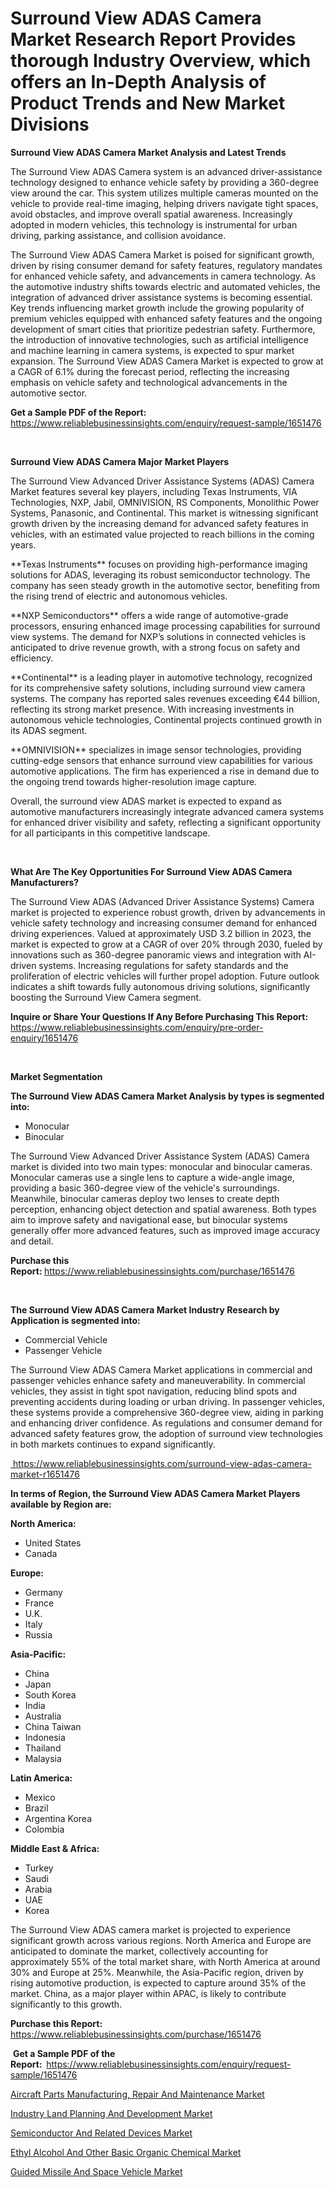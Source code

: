 <p><h1>Surround View ADAS Camera Market Research Report Provides thorough Industry Overview, which offers an In-Depth Analysis of Product Trends and New Market Divisions</h1></p><p><strong>Surround View ADAS Camera Market Analysis and Latest Trends</strong></p>
<p><p>The Surround View ADAS Camera system is an advanced driver-assistance technology designed to enhance vehicle safety by providing a 360-degree view around the car. This system utilizes multiple cameras mounted on the vehicle to provide real-time imaging, helping drivers navigate tight spaces, avoid obstacles, and improve overall spatial awareness. Increasingly adopted in modern vehicles, this technology is instrumental for urban driving, parking assistance, and collision avoidance.</p><p>The Surround View ADAS Camera Market is poised for significant growth, driven by rising consumer demand for safety features, regulatory mandates for enhanced vehicle safety, and advancements in camera technology. As the automotive industry shifts towards electric and automated vehicles, the integration of advanced driver assistance systems is becoming essential. Key trends influencing market growth include the growing popularity of premium vehicles equipped with enhanced safety features and the ongoing development of smart cities that prioritize pedestrian safety. Furthermore, the introduction of innovative technologies, such as artificial intelligence and machine learning in camera systems, is expected to spur market expansion. The Surround View ADAS Camera Market is expected to grow at a CAGR of 6.1% during the forecast period, reflecting the increasing emphasis on vehicle safety and technological advancements in the automotive sector.</p></p>
<p><strong>Get a Sample PDF of the Report:&nbsp;</strong> <a href="https://www.reliablebusinessinsights.com/enquiry/request-sample/1651476?utm_campaign=1873&utm_medium=2&utm_source=Github&utm_content=ia&utm_term=08122024&utm_id=surround-view-adas-camera">https://www.reliablebusinessinsights.com/enquiry/request-sample/1651476</a></p>
<p>&nbsp;</p>
<p><strong>Surround View ADAS Camera Major Market Players</strong></p>
<p><p>The Surround View Advanced Driver Assistance Systems (ADAS) Camera Market features several key players, including Texas Instruments, VIA Technologies, NXP, Jabil, OMNIVISION, RS Components, Monolithic Power Systems, Panasonic, and Continental. This market is witnessing significant growth driven by the increasing demand for advanced safety features in vehicles, with an estimated value projected to reach billions in the coming years.</p><p>**Texas Instruments** focuses on providing high-performance imaging solutions for ADAS, leveraging its robust semiconductor technology. The company has seen steady growth in the automotive sector, benefiting from the rising trend of electric and autonomous vehicles.</p><p>**NXP Semiconductors** offers a wide range of automotive-grade processors, ensuring enhanced image processing capabilities for surround view systems. The demand for NXP’s solutions in connected vehicles is anticipated to drive revenue growth, with a strong focus on safety and efficiency.</p><p>**Continental** is a leading player in automotive technology, recognized for its comprehensive safety solutions, including surround view camera systems. The company has reported sales revenues exceeding €44 billion, reflecting its strong market presence. With increasing investments in autonomous vehicle technologies, Continental projects continued growth in its ADAS segment.</p><p>**OMNIVISION** specializes in image sensor technologies, providing cutting-edge sensors that enhance surround view capabilities for various automotive applications. The firm has experienced a rise in demand due to the ongoing trend towards higher-resolution image capture.</p><p>Overall, the surround view ADAS market is expected to expand as automotive manufacturers increasingly integrate advanced camera systems for enhanced driver visibility and safety, reflecting a significant opportunity for all participants in this competitive landscape.</p></p>
<p>&nbsp;</p>
<p><strong>What Are The Key Opportunities For Surround View ADAS Camera Manufacturers?</strong></p>
<p><p>The Surround View ADAS (Advanced Driver Assistance Systems) Camera market is projected to experience robust growth, driven by advancements in vehicle safety technology and increasing consumer demand for enhanced driving experiences. Valued at approximately USD 3.2 billion in 2023, the market is expected to grow at a CAGR of over 20% through 2030, fueled by innovations such as 360-degree panoramic views and integration with AI-driven systems. Increasing regulations for safety standards and the proliferation of electric vehicles will further propel adoption. Future outlook indicates a shift towards fully autonomous driving solutions, significantly boosting the Surround View Camera segment.</p></p>
<p><strong>Inquire or Share Your Questions If Any Before Purchasing This Report:</strong> <a href="https://www.reliablebusinessinsights.com/enquiry/pre-order-enquiry/1651476?utm_campaign=1873&utm_medium=2&utm_source=Github&utm_content=ia&utm_term=08122024&utm_id=surround-view-adas-camera">https://www.reliablebusinessinsights.com/enquiry/pre-order-enquiry/1651476</a></p>
<p>&nbsp;</p>
<p><strong>Market Segmentation</strong></p>
<p><strong>The Surround View ADAS Camera Market Analysis by types is segmented into:</strong></p>
<p><ul><li>Monocular</li><li>Binocular</li></ul></p>
<p><p>The Surround View Advanced Driver Assistance System (ADAS) Camera market is divided into two main types: monocular and binocular cameras. Monocular cameras use a single lens to capture a wide-angle image, providing a basic 360-degree view of the vehicle's surroundings. Meanwhile, binocular cameras deploy two lenses to create depth perception, enhancing object detection and spatial awareness. Both types aim to improve safety and navigational ease, but binocular systems generally offer more advanced features, such as improved image accuracy and detail.</p></p>
<p><strong>Purchase this Report:&nbsp;</strong><a href="https://www.reliablebusinessinsights.com/purchase/1651476?utm_campaign=1873&utm_medium=2&utm_source=Github&utm_content=ia&utm_term=08122024&utm_id=surround-view-adas-camera">https://www.reliablebusinessinsights.com/purchase/1651476</a></p>
<p>&nbsp;</p>
<p><strong>The Surround View ADAS Camera Market Industry Research by Application is segmented into:</strong></p>
<p><ul><li>Commercial Vehicle</li><li>Passenger Vehicle</li></ul></p>
<p><p>The Surround View ADAS Camera Market applications in commercial and passenger vehicles enhance safety and maneuverability. In commercial vehicles, they assist in tight spot navigation, reducing blind spots and preventing accidents during loading or urban driving. In passenger vehicles, these systems provide a comprehensive 360-degree view, aiding in parking and enhancing driver confidence. As regulations and consumer demand for advanced safety features grow, the adoption of surround view technologies in both markets continues to expand significantly.</p></p>
<p><a href="https://www.reliablebusinessinsights.com/surround-view-adas-camera-market-r1651476?utm_campaign=1873&utm_medium=2&utm_source=Github&utm_content=ia&utm_term=08122024&utm_id=surround-view-adas-camera">&nbsp;https://www.reliablebusinessinsights.com/surround-view-adas-camera-market-r1651476</a></p>
<p><strong>In terms of Region, the Surround View ADAS Camera Market Players available by Region are:</strong></p>
<p>
    <p> <strong> North America: </strong>
        <ul>
            <li>United States</li>
            <li>Canada</li>
        </ul>
        </p> 
    <p> <strong> Europe: </strong>
        <ul>
            <li>Germany</li>
            <li>France</li>
            <li>U.K.</li>
            <li>Italy</li>
            <li>Russia</li>
        </ul>
        </p> 
    <p> <strong> Asia-Pacific: </strong>
        <ul>
            <li>China</li>
            <li>Japan</li>
            <li>South Korea</li>
            <li>India</li>
            <li>Australia</li>
            <li>China Taiwan</li>
            <li>Indonesia</li>
            <li>Thailand</li>
            <li>Malaysia</li>
        </ul>
        </p> 
    <p> <strong> Latin America: </strong>
        <ul>
            <li>Mexico</li>
            <li>Brazil</li>
            <li>Argentina Korea</li>
            <li>Colombia</li>
        </ul>
        </p> 
    <p> <strong> Middle East & Africa: </strong>
        <ul>
            <li>Turkey</li>
            <li>Saudi</li>
            <li>Arabia</li>
            <li>UAE</li>
            <li>Korea</li>
        </ul>
    </p>
    </p>
<p><p>The Surround View ADAS camera market is projected to experience significant growth across various regions. North America and Europe are anticipated to dominate the market, collectively accounting for approximately 55% of the total market share, with North America at around 30% and Europe at 25%. Meanwhile, the Asia-Pacific region, driven by rising automotive production, is expected to capture around 35% of the market. China, as a major player within APAC, is likely to contribute significantly to this growth.</p></p>
<p><strong>Purchase this Report: </strong><a href="https://www.reliablebusinessinsights.com/purchase/1651476?utm_campaign=1873&utm_medium=2&utm_source=Github&utm_content=ia&utm_term=08122024&utm_id=surround-view-adas-camera">https://www.reliablebusinessinsights.com/purchase/1651476</a></p>
<p>&nbsp;<strong>Get a Sample PDF of the Report:&nbsp;&nbsp;</strong><a href="https://www.reliablebusinessinsights.com/enquiry/request-sample/1651476?utm_campaign=1873&utm_medium=2&utm_source=Github&utm_content=ia&utm_term=08122024&utm_id=surround-view-adas-camera">https://www.reliablebusinessinsights.com/enquiry/request-sample/1651476</a></p>
<p><strong></strong></p>
<p><p><a href="https://www.linkedin.com/pulse/aircraft-parts-manufacturing-repair-maintenance-market-1cftf?utm_campaign=1873&utm_medium=2&utm_source=Github&utm_content=ia&utm_term=08122024&utm_id=surround-view-adas-camera">Aircraft Parts Manufacturing, Repair And Maintenance Market</a></p><p><a href="https://www.linkedin.com/pulse/t-insight-dial-ziosf?utm_campaign=1873&utm_medium=2&utm_source=Github&utm_content=ia&utm_term=08122024&utm_id=surround-view-adas-camera">Industry Land Planning And Development Market</a></p><p><a href="https://www.linkedin.com/pulse/insightful-semiconductor-related-devices-market-report-2024-2031-jcw5e?utm_campaign=1873&utm_medium=2&utm_source=Github&utm_content=ia&utm_term=08122024&utm_id=surround-view-adas-camera">Semiconductor And Related Devices Market</a></p><p><a href="https://www.linkedin.com/pulse/analyzing-ethyl-alcohol-other-basic-organic-chemical-markets-29bme?utm_campaign=1873&utm_medium=2&utm_source=Github&utm_content=ia&utm_term=08122024&utm_id=surround-view-adas-camera">Ethyl Alcohol And Other Basic Organic Chemical Market</a></p><p><a href="https://www.linkedin.com/pulse/guided-missile-space-vehicle-market-research-sales-establishments-umbrf?utm_campaign=1873&utm_medium=2&utm_source=Github&utm_content=ia&utm_term=08122024&utm_id=surround-view-adas-camera">Guided Missile And Space Vehicle Market</a></p></p>
